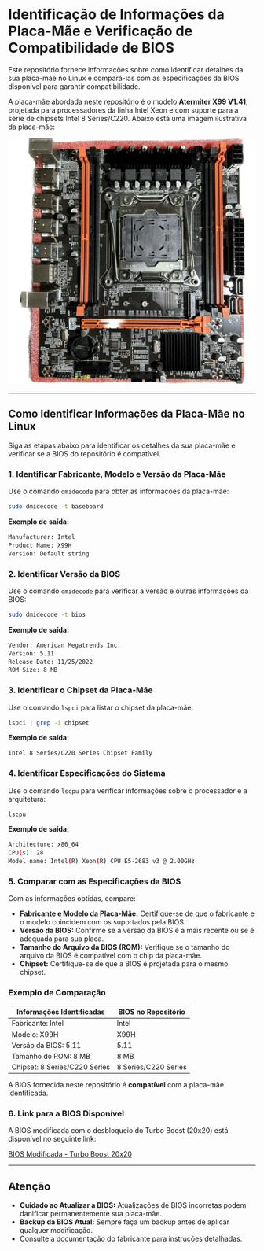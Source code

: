 
# Identificação de Informações da Placa-Mãe e Verificação de Compatibilidade de BIOS

Este repositório fornece informações sobre como identificar detalhes da sua placa-mãe no Linux e compará-las com as especificações da BIOS disponível para garantir compatibilidade.

A placa-mãe abordada neste repositório é o modelo **Atermiter X99 V1.41**, projetada para processadores da linha Intel Xeon e com suporte para a série de chipsets Intel 8 Series/C220. Abaixo está uma imagem ilustrativa da placa-mãe:

![Placa-Mãe Atermiter X99 V1.41](https://github.com/debianlima/studos_bios/blob/main/motherboards/Atermiter/x99_v1.41/placa_mae_x99v1.41.png)

---

## Como Identificar Informações da Placa-Mãe no Linux

Siga as etapas abaixo para identificar os detalhes da sua placa-mãe e verificar se a BIOS do repositório é compatível.

### 1. Identificar Fabricante, Modelo e Versão da Placa-Mãe

Use o comando `dmidecode` para obter as informações da placa-mãe:

```sh
sudo dmidecode -t baseboard
```

**Exemplo de saída:**

```sh
Manufacturer: Intel
Product Name: X99H
Version: Default string
```

### 2. Identificar Versão da BIOS

Use o comando `dmidecode` para verificar a versão e outras informações da BIOS:

```sh
sudo dmidecode -t bios
```

**Exemplo de saída:**

```sh
Vendor: American Megatrends Inc.
Version: 5.11
Release Date: 11/25/2022
ROM Size: 8 MB
```

### 3. Identificar o Chipset da Placa-Mãe

Use o comando `lspci` para listar o chipset da placa-mãe:

```sh
lspci | grep -i chipset
```

**Exemplo de saída:**

```sh
Intel 8 Series/C220 Series Chipset Family
```

### 4. Identificar Especificações do Sistema

Use o comando `lscpu` para verificar informações sobre o processador e a arquitetura:

```sh
lscpu
```

**Exemplo de saída:**

```sh
Architecture: x86_64
CPU(s): 28
Model name: Intel(R) Xeon(R) CPU E5-2683 v3 @ 2.00GHz
```

### 5. Comparar com as Especificações da BIOS

Com as informações obtidas, compare:

- **Fabricante e Modelo da Placa-Mãe:** Certifique-se de que o fabricante e o modelo coincidem com os suportados pela BIOS.
- **Versão da BIOS:** Confirme se a versão da BIOS é a mais recente ou se é adequada para sua placa.
- **Tamanho do Arquivo da BIOS (ROM):** Verifique se o tamanho do arquivo da BIOS é compatível com o chip da placa-mãe.
- **Chipset:** Certifique-se de que a BIOS é projetada para o mesmo chipset.

### Exemplo de Comparação

| Informações Identificadas     | BIOS no Repositório     |
| ----------------------------- | ----------------------- |
| Fabricante: Intel             | Intel                  |
| Modelo: X99H                  | X99H                   |
| Versão da BIOS: 5.11          | 5.11                   |
| Tamanho do ROM: 8 MB          | 8 MB                   |
| Chipset: 8 Series/C220 Series | 8 Series/C220 Series   |

A BIOS fornecida neste repositório é **compatível** com a placa-mãe identificada.

### 6. Link para a BIOS Disponível

A BIOS modificada com o desbloqueio do Turbo Boost (20x20) está disponível no seguinte link:

[BIOS Modificada - Turbo Boost 20x20](https://github.com/debianlima/studos_bios/blob/main/motherboards/Atermiter/x99_v1.41/bios_x99_powerlost_20x20_turbo_hack.bin)

---

## Atenção

- **Cuidado ao Atualizar a BIOS:** Atualizações de BIOS incorretas podem danificar permanentemente sua placa-mãe.
- **Backup da BIOS Atual:** Sempre faça um backup antes de aplicar qualquer modificação.
- Consulte a documentação do fabricante para instruções detalhadas.
```
